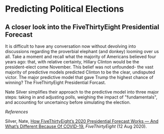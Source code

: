 # Predicting Political Elections
## A closer look into the FiveThirtyEight Presidential Forecast 

It is difficult to have any conversation now without devolving into discussions regarding the proverbial elephant (and donkey) looming over us all. Take a moment and recall what the majority of Americans believed four years ago: that, with relative certainty, Hillary Clinton would be the president-elect come November. This belief was not unfounded- the vast majority of predictive models predicted Clinton to be the clear, undisputed victor. The major predictive model that gave Trump the highest chance of winning? The FiveThirtyEight Presidential Forcast.

Nate Silver simplifies their approach to the predictive model into three major steps: taking in and adjusting polls, weighing the impact of "fundamentals", and accounting for uncertaincy before simulating the election.

*References*

Silver, Nate, [How FiveThirtyEight’s 2020 Presidential Forecast Works — And What’s Different Because Of COVID-19.](https://fivethirtyeight.com/features/how-fivethirtyeights-2020-presidential-forecast-works-and-whats-different-because-of-covid-19/) *FiveThirtyEight* (12 Aug 2020). <br/>
